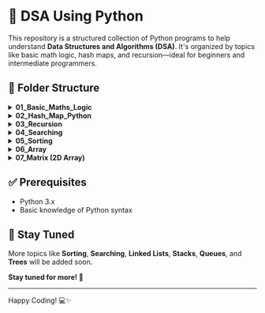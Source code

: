 # 🐍 DSA Using Python

This repository is a structured collection of Python programs to help understand **Data Structures and Algorithms (DSA)**. It's organized by topics like basic math logic, hash maps, and recursion—ideal for beginners and intermediate programmers.

## 📁 Folder Structure
<details>
<summary><strong>01_Basic_Maths_Logic</strong></summary>

- [Count_Digits.py](./01_Basic_Maths_Logic/01_Count_Digits.py)  
- [Reverse_Number.py](./01_Basic_Maths_Logic/02_Reverse_Number.py)  
- [Check_Palindrome.py](./01_Basic_Maths_Logic/03_Check_Palindrome.py)  
- [Factors.py](./01_Basic_Maths_Logic/04_Factors.py)  
- [Factorial.py](./01_Basic_Maths_Logic/05_Factorial.py)  
- [Armstrong_Number.py](./01_Basic_Maths_Logic/06_Armstrong_Number.py)  
- [LCM.py](./01_Basic_Maths_Logic/07_LCM.py)  
- [GCD.py](./01_Basic_Maths_Logic/08_GCD.py)  
- [Fibonacci_Series.py](./01_Basic_Maths_Logic/09_Fibonacci_Series.py)

</details>

<details>
<summary><strong>02_Hash_Map_Python</strong></summary>

  - [HashMapBasics.py](./02_Hash_Map_Python/01_HashMapBasics.py)
  - [UniqueNumber1.py](./02_Hash_Map_Python/02_UniqueNumber1.py)
  - [UniqueNumber2.py](./02_Hash_Map_Python/03_UniqueNumber2.py)
  - [UniqueNumber3.py](./02_Hash_Map_Python/04_UniqueNumber3.py)
  - [FrequencyCount.py](./02_Hash_Map_Python/05_FrequencyCount.py)

</details>

<details>
<summary><strong>03_Recursion</strong></summary>

  - [RecursionBasics.md](./03_Recursion/01_RecursionBasics.md)
  - [PowerFunction.py](./03_Recursion/02_PowerFunction.py)
  - [Factorial.py](./03_Recursion/03_Factorial.py)
  - [SumOfCubes.py](./03_Recursion/04._SumOfCubes.py)
  - [FibonacciSeries.py](./03_Recursion/05_FibonacciSeries.py)
  - [ReverseArrayUsingRecursion.py](./03_Recursion/06_ReverseArrayUsingRecursion.py)
  - [StringReversal.py](./03_Recursion/07_StringReversal.py)

</details>

<details>
<summary><strong>04_Searching</strong></summary>

| Algorithm                | Time (Best) | Time (Avg)   | Time (Worst) | Space | Requirement                            |
| ------------------------ | ----------- | ------------ | ------------ | ----- | -------------------------------------- |
| [**Linear Search**](./04_Searching/01_LinearSearch.py)        | O(1)        | O(n)         | O(n)         | O(1)  | None                                   |
| [**Binary Search** ](./04_Searching/02_BinarySearch)       | O(1)        | O(log n)     | O(log n)     | O(1)  | Sorted array                           |
| [**Interpolation Search**](./04_Searching/03_InterpolationSearch.py) | O(1)        | O(log log n) | O(n)         | O(1)  | Sorted and uniformly distributed array |

</details>

<details>
<summary><strong>05_Sorting</strong></summary>

| Algorithm          | Time (Best) | Time (Avg) | Time (Worst) | Space    | Stable? |
| ------------------ | ----------- | ---------- | ------------ | -------- | ------- |
| [**Bubble Sort**](./05_Sorting/01_BubbleSort.py)    | O(n)        | O(n²)      | O(n²)        | O(1)     | Yes     |
| [**Selection Sort**](./05_Sorting/02_SelectionSort.py) | O(n²)       | O(n²)      | O(n²)        | O(1)     | No      |
| [**Insertion Sort**](./05_Sorting/03_InsertionSort.py) | O(n)        | O(n²)      | O(n²)        | O(1)     | Yes     |
| [**Merge Sort**](./05_Sorting/04_MergeSort.py)     | O(n log n)  | O(n log n) | O(n log n)   | O(n)     | Yes     |
| [**Quick Sort**](./05_Sorting/05_QuickSort.py)     | O(n log n)  | O(n log n) | O(n²)        | O(log n) | No      |
| [**Heap Sort**](./05_Sorting/08_HeapSort.py)      | O(n log n)  | O(n log n) | O(n log n)   | O(1)     | No      |
| [**Counting Sort**](./05_Sorting/06_CountSort.py)  | O(n + k)    | O(n + k)   | O(n + k)     | O(k)     | Yes     |
| [**Radix Sort**](./05_Sorting/07_RadixSort.py)    | O(nk)       | O(nk)      | O(nk)        | O(n + k) | Yes     |
| [**Bucket Sort**](./05_Sorting/09_BucketSort.py)   | O(n + k)    | O(n + k)   | O(n²)        | O(n + k) | Yes     |

</details>

<details>
<summary><strong>06_Array</strong></summary>

  Easy
  - [Reverse an array](./06_Array/01_reverse_array.py)  
  - [Check if the array is sorted](./06_Array/02_check_sorted.py)
  - [Find the maximum and minimum element in an array](./06_Array/03_max_min_of_array.py)  
  - [Second Largest Element in an Array without sorting](./06_Array/04_second_largest.py) 
  - [Remove Duplicates from Sorted Array](./06_Array/05_remove_duplicate.py) 
  - [Right rotate an array by K places](./06_Array/06_right_rotate_k.py)  
  - [Move Zeros to end](./06_Array/07_moves_zeros_to_end.py)
  - [Move all negative number to end](./06_Array/08_move_negative_to_end.py) 
  - [Sort an array of 0, 1, & 2](./06_Array/09_sort_array_of_012.py) 
  - [Find missing number in an array](./06_Array/10_missing_number.py)
  - [Find duplicate in an array of N+1 Integers](./06_Array/11_find_duplicate.py)  
  - [Maximum Consecutive Ones](./06_Array/12_max_consecutive_ones.py)
  - [Find whether an array is a subset of another array](./06_Array/13_check_subset.py)  
  - [Merge 2 sorted Arrays](./06_Array/14_merge_sorted.py)  


  Medium
  - Union of two arrays  
  - Intersection of two arrays  
  - Find the "Kth" max and min element of an array  
  - Merge 2 sorted arrays without using extra space  
  - Merge Intervals  
  - Next Permutation  
  - Find if there is any subarray with sum equal to 0  
  - Rearrange the array in alternating positive and negative items with O(1) extra space  
  - Find the triplet that sum to a given value  
  - Find all pairs on integer array whose sum is equal to given number  
  - Find factorial of a large number  
  - Find longest consecutive subsequence  
  - Find all elements that appear more than " n/k " times  
  - Smallest Subarray with sum greater than a given value  
  - Three way partitioning of an array around a given value  
  - Minimum swaps required bring elements less equal K together  
  - Minimum no. of operations required to make an array palindrome  

  Hard
  - Kadane's Algorithm [V.V.V.V.V IMP]  
  - Find Largest sum contiguous Subarray [V. IMP]  
  - Minimise the maximum difference between heights [V.IMP]  
  - Minimum no. of Jumps to reach end of an array  
  - Count Inversion  
  - Best time to buy and Sell stock  
  - Maximum profit by buying and selling a share at most twice  
  - Find maximum product subarray  
  - Trapping Rain water problem  
  - Chocolate Distribution problem  
  - Find common elements in 3 sorted arrays  
  - Median of 2 sorted arrays of equal size
  - Median of 2 sorted arrays of different size

</details>


<details>
<summary><strong>07_Matrix (2D Array) </strong></summary>

#### 🟢 Easy Level
- [Print a Matrix in Row-Major Order](./Easy/01_row_major.py)  
- [Print a Matrix in Column-Major Order](./Easy/02_col_major.py)  
- [Transpose of a Matrix](./Easy/03_transpose.py)  
- [Search Element in a Matrix](./Easy/04_search_element.py)  
- [Check if Matrix is Symmetric](./Easy/05_check_symmetric.py)  
- [Sum of All Elements in a Matrix](./Easy/06_sum_elements.py)  

---

#### 🟡 Medium Level
- [Rotate Matrix by 90 Degrees (Clockwise/Anti-Clockwise)](./Medium/07_rotate_90.py)  
- [Spiral Traversal of Matrix](./Medium/08_spiral_traversal.py)  
- [Diagonal Traversal of Matrix](./Medium/09_diagonal_traversal.py)  
- [Boundary Traversal of Matrix](./Medium/10_boundary_traversal.py)  
- [Find Saddle Point in Matrix](./Medium/11_saddle_point.py)  
- [Matrix Multiplication](./Medium/12_matrix_multiplication.py)  
- [Check Identity Matrix](./Medium/13_check_identity.py)  

---

#### 🔴 Hard Level
- [Search in Row & Column-wise Sorted Matrix](./Hard/14_search_sorted_matrix.py)  
- [Set Matrix Zeroes](./Hard/15_set_matrix_zeroes.py)  
- [Maximum Size Sub-matrix with All 1s](./Hard/16_max_submatrix_1s.py)  
- [Find Median in Row-wise Sorted Matrix](./Hard/17_find_median.py)  
- [Find Row with Maximum 1s](./Hard/18_max_1s_row.py)  
- [Rotate Matrix In-Place](./Hard/19_rotate_inplace.py)  
- [Word Search in Matrix (DFS)](./Hard/20_word_search_dfs.py)  

</details>



## ✅ Prerequisites

- Python 3.x
- Basic knowledge of Python syntax


## 🔔 Stay Tuned

More topics like **Sorting**, **Searching**, **Linked Lists**, **Stacks**, **Queues**, and **Trees** will be added soon.

**Stay tuned for more! 🚀**

---

Happy Coding! 💻✨


